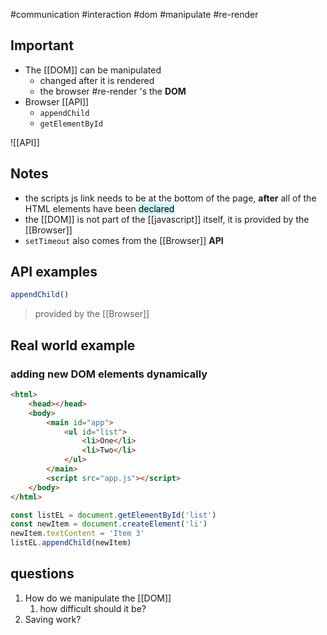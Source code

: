 #communication
#interaction
#dom 
#manipulate
#re-render

## Important
- The [[DOM]] can be manipulated
	- changed after it is rendered
	- the browser #re-render 's the **DOM**
- Browser [[API]]
	- `appendChild`
	- `getElementById`

![[API]]

## Notes
- the scripts js link needs to be at the bottom of the page, **after** all of the HTML elements have been <mark style="background: #ABF7F7A6;">declared</mark>
- the [[DOM]] is not part of the [[javascript]] itself, it is provided by the [[Browser]]
- `setTimeout` also comes from the [[Browser]] **API**

## API examples
```js
appendChild()
```
> provided by the [[Browser]]

## Real world example

### adding new DOM elements dynamically
```html
<html>
	<head></head>
	<body>
		<main id="app">
			<ul id="list">
				<li>One</li>
				<li>Two</li>
			</ul>
		</main>
		<script src="app.js"></script>
	</body>
</html>
```

```js
const listEL = document.getElementById('list')
const newItem = document.createElement('li')
newItem.textContent = 'Item 3'
listEL.appendChild(newItem)
```


## questions

1. How do we manipulate the [[DOM]]
	1. how difficult should it be?
2. Saving work?
